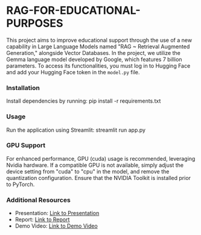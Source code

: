 # RAG-FOR-EDUCATIONAL-PURPOSES

This project aims to improve educational support through the use of a new capability in Large Language Models named "RAG ~ Retrieval Augmented Generation," alongside Vector Databases. In the project, we utilize the Gemma language model developed by Google, which features 7 billion parameters. To access its functionalities, you must log in to Hugging Face and add your Hugging Face token in the `model.py` file.

### Installation

Install dependencies by running:
pip install -r requirements.txt

### Usage

Run the application using Streamlit:
streamlit run app.py


### GPU Support

For enhanced performance, GPU (cuda) usage is recommended, leveraging Nvidia hardware. If a compatible GPU is not available, simply adjust the device setting from "cuda" to "cpu" in the model, and remove the quantization configuration. Ensure that the NVIDIA Toolkit is installed prior to PyTorch.

### Additional Resources

- Presentation: [Link to Presentation](https://docs.google.com/presentation/d/1FlJmCupQK827zWNo5LjzIVhH8-3AfJeC/edit?usp=drive_web&ouid=104339001137477334178&rtpof=true)
- Report: [Link to Report](https://drive.google.com/drive/u/0/folders/16LQGGwwzZMpJpgLscR8_ctlziaZYqnYH)
- Demo Video: [Link to Demo Video](https://drive.google.com/drive/u/0/folders/16LQGGwwzZMpJpgLscR8_ctlziaZYqnYH)
